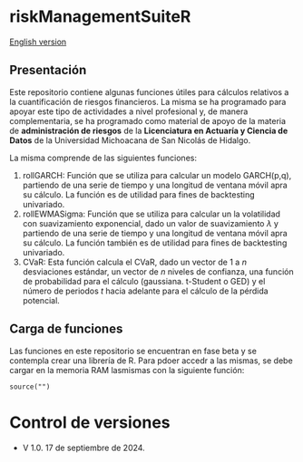 # riskManagementSuiteR
[English version](/readMeEnglish.md)

## Presentación

Este repositorio contiene algunas funciones útiles para cálculos relativos a la cuantificación de riesgos financieros. La misma se ha programado para apoyar este tipo de actividades a nivel profesional y, de manera complementaria, se ha programado como material de apoyo de la materia de **administración de riesgos** de la **Licenciatura en Actuaría y Ciencia de Datos** de la Universidad Michoacana de San Nicolás de Hidalgo.

La misma comprende de las siguientes funciones:

1. rollGARCH: Función que se utiliza para calcular un modelo GARCH(p,q), partiendo de una serie de tiempo y una longitud de ventana móvil apra su cálculo. La función es de utilidad para fines de backtesting univariado.
2. rollEWMASigma: Función que se utiliza para calcular un la volatilidad con suavizamiento exponencial, dado un valor de suavizamiento $\lambda$ y partiendo de una serie de tiempo y una longitud de ventana móvil apra su cálculo. La función también es de utilidad para fines de backtesting univariado.
3. CVaR: Esta función calcula el CVaR, dado un vector de 1 a $n$ desviaciones estándar, un vector de $n$ niveles de confianza, una función de probabilidad para el cálculo (gaussiana. t-Student o GED) y el número de periodos $t$ hacia adelante para el cálculo de la pérdida potencial. 

## Carga de funciones

Las funciones en este repositorio se encuentran en fase beta y se contempla crear una librería de R. Para pdoer accedr a las mismas, se debe cargar en la memoria RAM lasmismas con la siguiente función:

```{r}
source("")
```

# Control de versiones

- V 1.0. 17 de septiembre de 2024.
